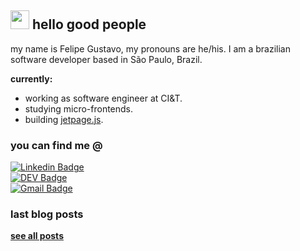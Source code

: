 ## <img src="https://media.giphy.com/media/hvRJCLFzcasrR4ia7z/giphy.gif" width="30px"> hello good people

my name is Felipe Gustavo, my pronouns are he/his. I am a brazilian software developer based in São Paulo, Brazil.  

**currently:**
- working as software engineer at CI&T.
- studying micro-frontends.
- building [jetpage.js](https://github.com/felipegs07/jetpage.js).

### you can find me @
[![Linkedin Badge](https://img.shields.io/badge/-LinkedIn-blue?style=flat-square&logo=Linkedin&logoColor=white&link=https://www.linkedin.com/in/lucas-bittencourt/)](https://www.linkedin.com/in/felipegustavos/)<br>
[![DEV Badge](https://img.shields.io/badge/-DEV.to-000?style=flat-square&logo=dev.to&logoColor=white&link=https://dev.to/lucasgdb)](https://dev.to/felipegs)<br>
[![Gmail Badge](https://img.shields.io/badge/-Gmail-c14438?style=flat-square&logo=Gmail&logoColor=white&link=mailto:lucasgdbittencourt@gmail.com)](mailto:felipegdas07@gmail.com)

### last blog posts
<!-- BLOG:START -->
<!-- BLOG:END -->

[**see all posts**](https://dev.to/felipegs)
